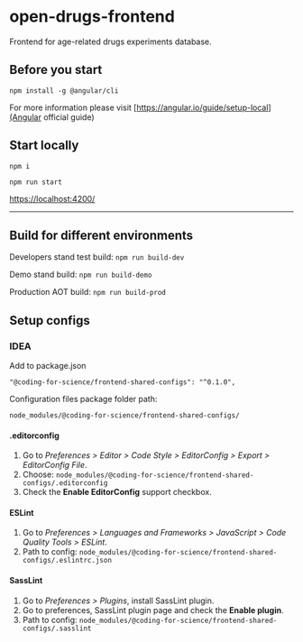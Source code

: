 # open-drugs-frontend

Frontend for age-related drugs experiments database.

## Before you start

```
npm install -g @angular/cli
```
For more information please visit [https://angular.io/guide/setup-local](Angular official guide)

## Start locally

```
npm i
```
```
npm run start
```

[https://localhost:4200/](https://localhost:4200/)

---
## Build for different environments

Developers stand test build: `npm run build-dev`

Demo stand build: `npm run build-demo`

Production AOT build: `npm run build-prod`

## Setup configs
### IDEA

Add to package.json

```
"@coding-for-science/frontend-shared-configs": "^0.1.0",
```

Configuration files package folder path:

```
node_modules/@coding-for-science/frontend-shared-configs/
```

#### .editorconfig 
1. Go to *Preferences > Editor > Code Style > EditorConfig > Export > EditorConfig File*.
2. Choose: `node_modules/@coding-for-science/frontend-shared-configs/.editorconfig`
3. Check the **Enable EditorConfig** support checkbox.

#### ESLint
1. Go to *Preferences > Languages and Frameworks > JavaScript > Code Quality Tools > ESLint*.
3. Path to config: `node_modules/@coding-for-science/frontend-shared-configs/.eslintrc.json`

#### SassLint
1. Go to *Preferences > Plugins*, install SassLint plugin.
2. Go to preferences, SassLint plugin page and check the **Enable plugin**.
3. Path to config: `node_modules/@coding-for-science/frontend-shared-configs/.sasslint`
